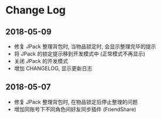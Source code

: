 # Change Log

## 2018-05-09
* 修复 JPack 整理背包时, 当物品锁定时, 会显示整理完毕的提示
* 将 JPack 的锁定提示移到开发模式中 (正常模式不再显示)
* 关闭 JPack 的开发模式
* 增加 CHANGELOG, 显示更新日志

## 2018-05-07
* 修复 JPack 整理背包时, 在物品锁定后停止整理的问题
* 增加同账号下不同角色间好友同步插件 (FriendShare)